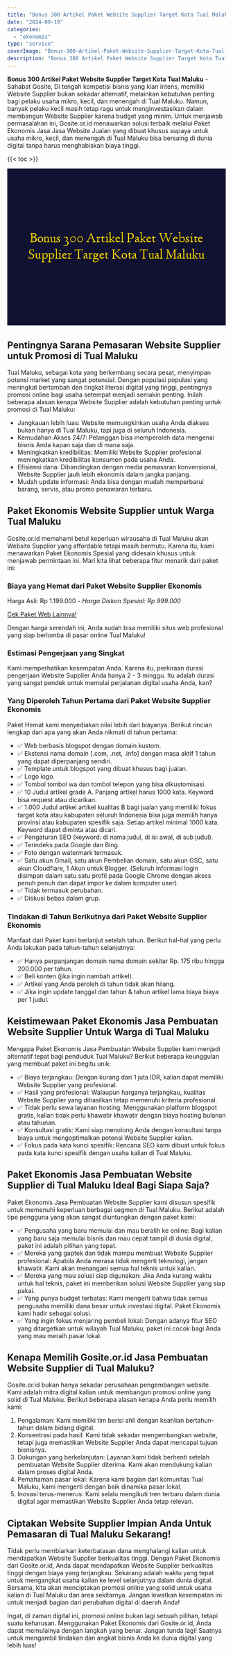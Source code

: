 ```yaml
---
title: "Bonus 300 Artikel Paket Website Supplier Target Kota Tual Maluku"
date: "2024-09-19"
categories: 
  - "ekonomis"
type: "service"
coverImage: "Bonus-300-Artikel-Paket-Website-Supplier-Target-Kota-Tual-Maluku.png"
description: "Bonus 300 Artikel Paket Website Supplier Target Kota Tual Maluku. Ingat, di zaman digital ini, promosi online bukan lagi sebuah pilihan, tetapi suatu keharus..."
---
```


**Bonus 300 Artikel Paket Website Supplier Target Kota Tual Maluku** - Sahabat Gosite, Di tengah kompetisi bisnis yang kian intens, memiliki Website Supplier bukan sekadar alternatif, melainkan kebutuhan penting bagi pelaku usaha mikro, kecil, dan menengah di Tual Maluku. Namun, banyak pelaku kecil masih tetap ragu untuk menginvestasikan dalam membangun Website Supplier karena budget yang minim. Untuk menjawab permasalahan ini, Gosite.or.id menawarkan solusi terbaik melalui Paket Ekonomis Jasa Jasa Website Jualan yang dibuat khusus supaya untuk usaha mikro, kecil, dan menengah di Tual Maluku bisa bersaing di dunia digital tanpa harus menghabiskan biaya tinggi.

{{< toc >}}

![Bonus 300 Artikel Paket Website Supplier Target Kota Tual Maluku](/images/ekonomis/Bonus-300-Artikel-Paket-Website-Supplier-Target-Kota-Tual-Maluku.png)

## Pentingnya Sarana Pemasaran Website Supplier untuk Promosi di Tual Maluku

Tual Maluku, sebagai kota yang berkembang secara pesat, menyimpan potensi market yang sangat potensial. Dengan populasi populasi yang meningkat bertambah dan tingkat literasi digital yang tinggi, pentingnya promosi online bagi usaha setempat menjadi semakin penting. Inilah beberapa alasan kenapa Website Supplier adalah kebutuhan penting untuk promosi di Tual Maluku:

- Jangkauan lebih luas: Website memungkinkan usaha Anda diakses bukan hanya di Tual Maluku, tapi juga di seluruh Indonesia.
- Kemudahan Akses 24/7: Pelanggan bisa memperoleh data mengenai bisnis Anda kapan saja dan di mana saja.
- Meningkatkan kredibilitas: Memiliki Website Supplier profesional meningkatkan kredibilitas konsumen pada usaha Anda.
- Efisiensi dana: Dibandingkan dengan media pemasaran konvensional, Website Supplier jauh lebih ekonomis dalam jangka panjang.
- Mudah update informasi: Anda bisa dengan mudah memperbarui barang, servis, atau promo penawaran terbaru.

## Paket Ekonomis Website Supplier untuk Warga Tual Maluku

Gosite.or.id memahami betul keperluan wirausaha di Tual Maluku akan Website Supplier yang affordable tetapi masih bermutu. Karena itu, kami menawarkan Paket Ekonomis Spesial yang didesain khusus untuk menjawab permintaan ini. Mari kita lihat beberapa fitur menarik dari paket ini:

### Biaya yang Hemat dari Paket Website Supplier Ekonomis

<a class="cta-button">Harga Asli: Rp 1.199.000 - <em>Harga Diskon Spesial: Rp 999.000</em></a>

<a href="/jasa-web/" class="cta-button">Cek Paket Web Lainnya!</a>

Dengan harga serendah ini, Anda sudah bisa memiliki situs web profesional yang siap berlomba di pasar online Tual Maluku!

### Estimasi Pengerjaan yang Singkat

Kami memperhatikan kesempatan Anda. Karena itu, perkiraan durasi pengerjaan Website Supplier Anda hanya 2 - 3 minggu. Itu adalah durasi yang sangat pendek untuk memulai perjalanan digital usaha Anda, kan?

### Yang Diperoleh Tahun Pertama dari Paket Website Supplier Ekonomis

Paket Hemat kami menyediakan nilai lebih dari biayanya. Berikut rincian lengkap dari apa yang akan Anda nikmati di tahun pertama:

- ✅ Web berbasis blogspot dengan domain kustom.
- ✅ Ekstensi nama domain \[.com, .net, .info\] dengan masa aktif 1 tahun yang dapat diperpanjang sendiri.
- ✅ Template untuk blogspot yang dibuat khusus bagi jualan.
- ✅ Logo logo.
- ✅ Tombol tombol wa dan tombol telepon yang bisa dikustomisasi.
- ✅ 10 Judul artikel grade A. Panjang artikel harus 1000 kata. Keyword bisa request atau dicarikan.
- ✅ 1.000 Judul artikel artikel kualitas B bagi jualan yang memiliki fokus target kota atau kabupaten seluruh Indonesia bisa juga memilih hanya provinsi atau kabupaten spesifik saja. Setiap artikel minimal 1000 kata. Keyword dapat diminta atau dicari.
- ✅ Pengaturan SEO (keyword: di nama judul, di isi awal, di sub judul).
- ✅ Terindeks pada Google dan Bing.
- ✅ Foto dengan watermark termasuk.
- ✅ Satu akun Gmail, satu akun Pembelian domain, satu akun GSC, satu akun Cloudflare, 1 Akun untuk Blogger. (Seluruh informasi login disimpan dalam satu satu profil pada Google Chrome dengan akses penuh penuh dan dapat impor ke dalam komputer user).
- ✅ Tidak termasuk perubahan.
- ✅ Diskusi bebas dalam grup.

### Tindakan di Tahun Berikutnya dari Paket Website Supplier Ekonomis

Manfaat dari Paket kami berlanjut setelah tahun. Berikut hal-hal yang perlu Anda lakukan pada tahun-tahun selanjutnya:

- ✅ Hanya perpanjangan domain nama domain sekitar Rp. 175 ribu hingga 200.000 per tahun.
- ✅ Beli konten (jika ingin nambah artikel).
- ✅ Artikel yang Anda peroleh di tahun tidak akan hilang.
- ✅ Jika ingin update tanggal dan tahun & tahun artikel lama biaya biaya per 1 judul.

## Keistimewaan Paket Ekonomis Jasa Pembuatan Website Supplier Untuk Warga di Tual Maluku

Mengapa Paket Ekonomis Jasa Pembuatan Website Supplier kami menjadi alternatif tepat bagi penduduk Tual Maluku? Berikut beberapa keunggulan yang membuat paket ini begitu unik:

- ✅ Biaya terjangkau: Dengan kurang dari 1 juta IDR, kalian dapat memiliki Website Supplier yang profesional.
- ✅ Hasil yang profesional: Walaupun harganya terjangkau, kualitas Website Supplier yang dihasilkan tetap memenuhi kriteria profesional.
- ✅ Tidak perlu sewa layanan hosting: Menggunakan platform blogspot gratis, kalian tidak perlu khawatir khawatir dengan biaya hosting bulanan atau tahunan.
- ✅ Konsultasi gratis: Kami siap menolong Anda dengan konsultasi tanpa biaya untuk mengoptimalkan potensi Website Supplier kalian.
- ✅ Fokus pada kata kunci spesifik: Rencana SEO kami dibuat untuk fokus pada kata kunci spesifik dengan usaha kalian di Tual Maluku.

## Paket Ekonomis Jasa Pembuatan Website Supplier di Tual Maluku Ideal Bagi Siapa Saja?

Paket Ekonomis Jasa Pembuatan Website Supplier kami disusun spesifik untuk memenuhi keperluan berbagai segmen di Tual Maluku. Berikut adalah tipe pengguna yang akan sangat diuntungkan dengan paket kami:

- ✅ Pengusaha yang baru memulai dan mau beralih ke online: Bagi kalian yang baru saja memulai bisnis dan mau cepat tampil di dunia digital, paket ini adalah pilihan yang tepat.
- ✅ Mereka yang gaptek dan tidak mampu membuat Website Supplier profesional: Apabila Anda merasa tidak mengerti teknologi, jangan khawatir. Kami akan menangani semua hal teknis untuk kalian.
- ✅ Mereka yang mau solusi siap digunakan: Jika Anda kurang waktu untuk hal teknis, paket ini memberikan solusi Website Supplier yang siap pakai.
- ✅ Yang punya budget terbatas: Kami mengerti bahwa tidak semua pengusaha memiliki dana besar untuk investasi digital. Paket Ekonomis kami hadir sebagai solusi.
- ✅ Yang ingin fokus menjaring pembeli lokal: Dengan adanya fitur SEO yang ditargetkan untuk wilayah Tual Maluku, paket ini cocok bagi Anda yang mau meraih pasar lokal.

## Kenapa Memilih Gosite.or.id Jasa Pembuatan Website Supplier di Tual Maluku?

Gosite.or.id bukan hanya sekadar perusahaan pengembangan website. Kami adalah mitra digital kalian untuk membangun promosi online yang solid di Tual Maluku. Berikut beberapa alasan kenapa Anda perlu memilih kami:

1. Pengalaman: Kami memiliki tim berisi ahli dengan keahlian bertahun-tahun dalam bidang digital.
2. Konsentrasi pada hasil: Kami tidak sekadar mengembangkan website, tetapi juga memastikan Website Supplier Anda dapat mencapai tujuan bisnisnya.
3. Dukungan yang berkelanjutan: Layanan kami tidak berhenti setelah pembuatan Website Supplier diterima. Kami akan mendukung kalian dalam proses digital Anda.
4. Pemahaman pasar lokal: Karena kami bagian dari komunitas Tual Maluku, kami mengerti dengan baik dinamika pasar lokal.
5. Inovasi terus-menerus: Kami selalu mengikuti tren terbaru dalam dunia digital agar memastikan Website Supplier Anda tetap relevan.

## Ciptakan Website Supplier Impian Anda Untuk Pemasaran di Tual Maluku Sekarang!

Tidak perlu membiarkan keterbatasan dana menghalangi kalian untuk mendapatkan Website Supplier berkualitas tinggi. Dengan Paket Ekonomis dari Gosite.or.id, Anda dapat mendapatkan Website Supplier berkualitas tinggi dengan biaya yang terjangkau. Sekarang adalah waktu yang tepat untuk mengangkat usaha kalian ke level selanjutnya dalam dunia digital. Bersama, kita akan menciptakan promosi online yang solid untuk usaha kalian di Tual Maluku dan area sekitarnya. Jangan lewatkan kesempatan ini untuk menjadi bagian dari perubahan digital di daerah Anda!

Ingat, di zaman digital ini, promosi online bukan lagi sebuah pilihan, tetapi suatu keharusan. Menggunakan Paket Ekonomis dari Gosite.or.id, Anda dapat memulainya dengan langkah yang benar. Jangan tunda lagi! Saatnya untuk mengambil tindakan dan angkat bisnis Anda ke dunia digital yang lebih luas!
